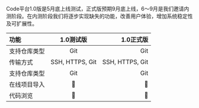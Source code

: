 Code平台1.0版是5月底上线测试，正式版预期9月底上线，6～9月是我们邀请内测阶段。在内测阶段我们将逐步实现缺失的功能，改善用户体验，增加系统稳定性及可扩展性。

| 功能 | 1.0测试版 | 1.0正式版 |
| :----------- | :-----------: | -----------: |
| 支持仓库类型 | Git | Git |
| 传输方式 | SSH, HTTPS, Git | SSH, HTTPS, Git |
| 支持仓库类型 | Git | Git |
| 在线项目导入 |  |  |
| 代码浏览 |  |  |